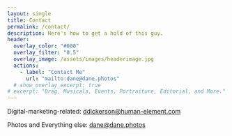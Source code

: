 ```yaml
---
layout: single
title: Contact
permalink: /contact/
description: Here's how to get a hold of this guy.
header:
  overlay_color: "#000"
  overlay_filter: "0.5"
  overlay_image: /assets/images/headerimage.jpg
  actions:
    - label: "Contact Me"
      url: "mailto:dane@dane.photos"
  # show_overlay_excerpt: true
# excerpt: "Drag, Musicals, Events, Portraiture, Editorial, and More."
---
```


Digital-marketing-related: [ddickerson@human-element.com](mailto:ddickerson@human-element.com)

Photos and Everything else: [dane@dane.photos](mailto:dane@dane.photos)